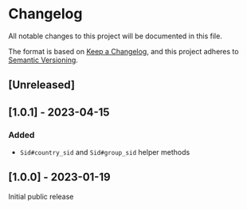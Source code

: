 # Changelog

All notable changes to this project will be documented in this file.

The format is based on [Keep a Changelog](https://keepachangelog.com/en/1.0.0/),
and this project adheres to [Semantic Versioning](https://semver.org/spec/v2.0.0.html).

## [Unreleased]

## [1.0.1] - 2023-04-15

### Added

- `Sid#country_sid` and `Sid#group_sid` helper methods

## [1.0.0] - 2023-01-19

Initial public release
